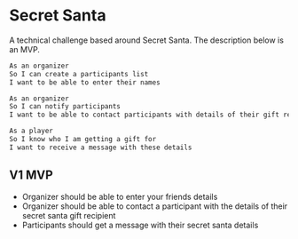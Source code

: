 # Secret Santa
A technical challenge based around Secret Santa. The description below is an MVP.


```sh
As an organizer
So I can create a participants list
I want to be able to enter their names
```

```sh
As an organizer
So I can notify participants
I want to be able to contact participants with details of their gift recipient
```

```sh
As a player
So I know who I am getting a gift for
I want to receive a message with these details
```

## V1 MVP
- Organizer should be able to enter your friends details
- Organizer should be able to contact a participant with the details of their secret santa gift recipient
- Participants should get a message with their secret santa details
